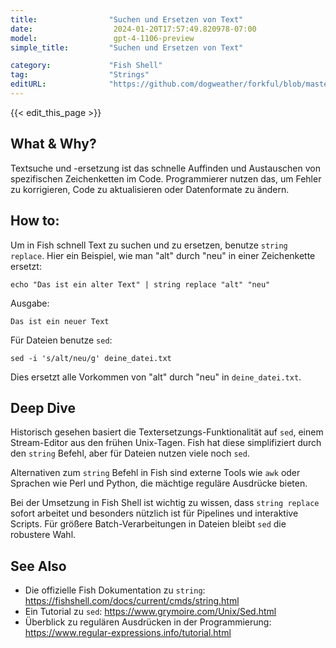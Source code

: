 ```yaml
---
title:                "Suchen und Ersetzen von Text"
date:                  2024-01-20T17:57:49.820978-07:00
model:                 gpt-4-1106-preview
simple_title:         "Suchen und Ersetzen von Text"

category:             "Fish Shell"
tag:                  "Strings"
editURL:              "https://github.com/dogweather/forkful/blob/master/content/de/fish-shell/searching-and-replacing-text.md"
---
```


{{< edit_this_page >}}

## What & Why? 
Textsuche und -ersetzung ist das schnelle Auffinden und Austauschen von spezifischen Zeichenketten im Code. Programmierer nutzen das, um Fehler zu korrigieren, Code zu aktualisieren oder Datenformate zu ändern.

## How to:

Um in Fish schnell Text zu suchen und zu ersetzen, benutze `string replace`. Hier ein Beispiel, wie man "alt" durch "neu" in einer Zeichenkette ersetzt:

```Fish Shell
echo "Das ist ein alter Text" | string replace "alt" "neu"
```

Ausgabe:

```
Das ist ein neuer Text
```

Für Dateien benutze `sed`:

```Fish Shell
sed -i 's/alt/neu/g' deine_datei.txt
```

Dies ersetzt alle Vorkommen von "alt" durch "neu" in `deine_datei.txt`.

## Deep Dive

Historisch gesehen basiert die Textersetzungs-Funktionalität auf `sed`, einem Stream-Editor aus den frühen Unix-Tagen. Fish hat diese simplifiziert durch den `string` Befehl, aber für Dateien nutzen viele noch `sed`.

Alternativen zum `string` Befehl in Fish sind externe Tools wie `awk` oder Sprachen wie Perl und Python, die mächtige reguläre Ausdrücke bieten.

Bei der Umsetzung in Fish Shell ist wichtig zu wissen, dass `string replace` sofort arbeitet und besonders nützlich ist für Pipelines und interaktive Scripts. Für größere Batch-Verarbeitungen in Dateien bleibt `sed` die robustere Wahl.

## See Also

- Die offizielle Fish Dokumentation zu `string`: https://fishshell.com/docs/current/cmds/string.html
- Ein Tutorial zu `sed`: https://www.grymoire.com/Unix/Sed.html
- Überblick zu regulären Ausdrücken in der Programmierung: https://www.regular-expressions.info/tutorial.html

